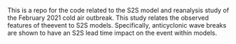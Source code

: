 This is a repo for the code related to the S2S model and reanalysis study of the February 2021 cold air outbreak. This study relates the observed features of theevent to S2S models. Specifically, anticyclonic wave breaks are shown to have an S2S lead time impact on the event within models.
